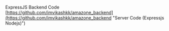 ExpressJS Backend Code
[https://github.com/imvikashkk/amazone_backend](https://github.com/imvikashkk/amazone_backend "Server Code (Expressjs Nodejs)")
